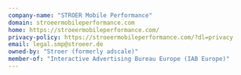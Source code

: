 ```yaml
---
company-name: "STROER Mobile Performance"
domain: stroeermobileperformance.com
home: https://stroeermobileperformance.com/
privacy-policy: https://stroeermobileperformance.com/?dl=privacy
email: legal.smp@stroeer.de
owned-by: "Stroer (formerly adscale)"
member-of: "Interactive Advertising Bureau Europe (IAB Europe)"
---
```




